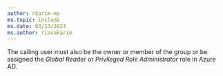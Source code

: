 ```yaml
---
author: rkarim-ms
ms.topic: include
ms.date: 03/13/2023
ms.author: rianakarim
---
```


The calling user must also be the owner or member of the group or be assigned the *Global Reader* or *Privileged Role Administrator* role in Azure AD.